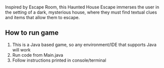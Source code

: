 Inspired by Escape Room, this Haunted House Escape immerses the user in the setting of a dark, mysterious house, 
where they must find textual clues and items that allow them to escape.

## How to run game
1. This is a Java based game, so any environment/IDE that supports Java will work
2. Run code from Main.java
3. Follow instructions printed in console/terminal
